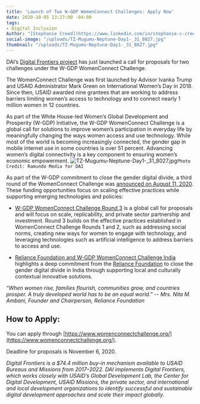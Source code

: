 ```yaml
---
title: 'Launch of Two W-GDP WomenConnect Challenges: Apply Now'
date: 2020-10-05 13:27:00 -04:00
tags:
- Digital Inclusion
Author: "[Stephanie Creed](https://www.linkedin.com/in/stephanie-c-creed/)"
social-image: "/uploads/TZ-Mugumu-Neptune-Day1-_31_8027.jpg"
thumbnail: "/uploads/TZ-Mugumu-Neptune-Day1-_31_8027.jpg"
---
```


DAI’s [Digital Frontiers project](https://www.dai.com/our-work/projects/worldwide-digital-frontiers-df) has just launched a call for proposals for two challenges under the W-GDP WomenConnect Challenge.

The WomenConnect Challenge was first launched by Advisor Ivanka Trump and USAID Administrator Mark Green on International Women’s Day in 2018. Since then, USAID awarded nine grantees that are working to address barriers limiting women’s access to technology and to connect nearly 1 million women in 12 countries.
<!--more-->

As part of the White House-led Women’s Global Development and Prosperity (W-GDP) Initiative, the W-GDP WomenConnect Challenge is a global call for solutions to improve women’s participation in everyday life by meaningfully changing the ways women access and use technology. While most of the world is becoming increasingly connected, the gender gap in mobile internet use in some countries is over 51 percent. Advancing women’s digital connectivity is a key component to ensuring women’s economic empowerment.
![TZ-Mugumu-Neptune-Day1-_31_8027.jpg](/uploads/TZ-Mugumu-Neptune-Day1-_31_8027.jpg)`Photo Credit: Ramundo Media for DAI`

As part of the W-GDP commitment to close the gender digital divide, a third round of the WomenConnect Challenge was [announced on August 11, 2020](https://www.usaid.gov/w-gdp/fact-sheet/aug-2020-womens-global-development-and-prosperity-fund-announces-122m-progress-partnerships). These funding opportunities focus on scaling effective practices while supporting emerging technologies and policies:

* [W-GDP WomenConnect Challenge Round 3](https://app.reviewr.com/s1/site/WomenConnectChallenge20) is a global call for proposals and will focus on scale, replicability, and private sector partnership and investment. Round 3 builds on the effective practices established in WomenConnect Challenge Rounds 1 and 2, such as addressing social norms, creating new ways for women to engage with technology, and leveraging technologies such as artificial intelligence to address barriers to access and use.

* [Reliance Foundation and W-GDP WomenConnect Challenge India](https://app.reviewr.com/s1/site/WDGP_WomenConnect) highlights a deep commitment from the [Reliance Foundation](https://www.reliancefoundation.org/) to close the gender digital divide in India through supporting local and culturally contextual innovative solutions.

*“When women rise, families flourish, communities grow, and countries prosper. A truly developed world has to be an equal world.” -- Mrs. Nita M. Ambani, Founder and Chairperson, Reliance Foundation*

## How to Apply:

You can apply through [https://www.womenconnectchallenge.org/](https://www.womenconnectchallenge.org/).

Deadline for proposals is November 6, 2020.

*Digital Frontiers is a $74.4 million buy-in mechanism available to USAID Bureaus and Missions from 2017–2022. DAI implements Digital Frontiers, which works closely with USAID’s Global Development Lab, the Center for Digital Development, USAID Missions, the private sector, and international and local development organizations to identify successful and sustainable digital development approaches and scale their impact globally.*